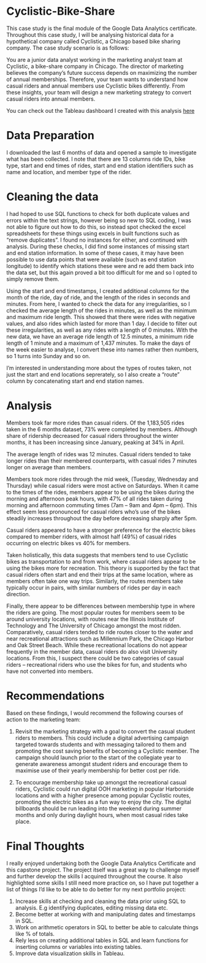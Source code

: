 # Cyclistic-Bike-Share

This case study is the final module of the Google Data Analytics certificate. Throughout this case study, I will be analysing historical data for a hypothetical company called Cyclistic, a Chicago based bike sharing company. The case study scenario is as follows:

You are a junior data analyst working in the marketing analyst team at Cyclistic, a bike-share company in Chicago. The director of marketing believes the company’s future success depends on maximizing the number of annual memberships. Therefore, your team wants to understand how casual riders and annual members use Cyclistic bikes differently. From these insights, your team will design a new marketing strategy to convert casual riders into annual members.

You can check out the Tableau dashboard I created with this analysis [here](https://public.tableau.com/app/profile/ashleigh.eaves) 

# Data Preparation

I downloaded the last 6 months of data and opened a sample to investigate what has been collected. I note that there are 13 columns ride IDs, bike type, start and end times of rides, start and end station identifiers such as name and location, and member type of the rider. 

# Cleaning the data

I had hoped to use SQL functions to check for both duplicate values and errors within the text strings, however being so new to SQL coding, I was not able to figure out how to do this, so instead spot checked the excel spreadsheets for these things using excels in built functions such as “remove duplicates”. I found no instances for either, and continued with analysis. During these checks, I did find some instances of missing start and end station information. In some of these cases, it may have been possible to use data points that were available (such as end station longitude) to identify which stations these were and re add them back into the data set, but this again proved a bit too difficult for me and so I opted to simply remove them. 

Using the start and end timestamps, I created additional columns for the month of the ride, day of ride, and the length of the rides in seconds and minutes. From here, I wanted to check the data for any irregularities, so I checked the average length of the rides in minutes, as well as the minimum and maximum ride length. This showed that there were rides with negative values, and also rides which lasted for more than 1 day. I decide to filter out these irregularities, as well as any rides with a length of 0 minutes. With the new data, we have an average ride length of 12.5 minutes, a minimum ride length of 1 minute and a maximum of 1,437 minutes. 
To make the days of the week easier to analyse, I convert these into names rather then numbers, so 1 turns into Sunday and so on. 

I’m interested in understanding more about the types of routes taken, not just the start and end locations seprerately, so I also create a “route” column by concatenating start and end station names. 

# Analysis 

Members took far more rides than casual riders. Of the 1,183,505 rides taken in the 6 months dataset, 73% were completed by members. Although share of ridership decreased for casual riders throughout the winter months, it has been increasing since January, peaking at 34% in April. 

The average length of rides was 12 minutes. Casual riders tended to take longer rides than their membered counterparts, with casual rides 7 minutes longer on average than members. 

Members took more rides through the mid week, (Tuesday, Wednesday and Thursday) while casual riders were most active on Saturdays. When it came to the times of the rides, members appear to be using the bikes during the morning and afternoon peak hours, with 47% of all rides taken during morning and afternoon commuting times (7am – 9am and 4pm – 6pm). This effect seem less pronounced for casual riders who’s use of the bikes steadily increases throughout the day before decreasing sharply after 5pm. 

Casual riders appeared to have a stronger preference for the electric bikes compared to member riders, with almost half (49%) of casual rides occurring on electric bikes vs 40% for members. 

Taken holistically, this data suggests that members tend to use Cyclistic bikes as transportation to and from work, where casual riders appear to be using the bikes more for recreation. This theory is supported by the fact that casual riders often start and end their trips at the same location, where as members often take one way trips. Similarly, the routes members take typically occur in pairs, with similar numbers of rides per day in each direction. 

Finally, there appear to be differences between membership type in where the riders are going. The most popular routes for members seem to be around university locations, with routes near the Illinois Institute of Technology and The University of Chicago amongst the most ridden. Comparatively, casual riders tended to ride routes closer to the water and near recreational attractions such as Millennium Park, the Chicago Harbor and Oak Street Beach. While these recreational locations do not appear frequently in the member data, casual riders do also visit University locations. From this, I suspect there could be two categories of casual riders – recreational riders who use the bikes for fun, and students who have not converted into members. 

# Recommendations

Based on these findings, I would recommend the following courses of action to the marketing team:

1. Revisit the marketing strategy with a goal to convert the casual student riders to members. This could include a digital advertising campaign targeted towards students and with messaging tailored to them and promoting the cost saving benefits of becoming a Cyclistic member. The campaign should launch prior to the start of the collegiate year to generate awareness amongst student riders and encourage them to maximise use of their yearly membership for better cost per ride. 

2. To encourage membership take up amongst the recreational casual riders, Cyclistic could run digital OOH marketing in popular Harborside locations and with a higher presence among popular Cyclistic routes, promoting the electric bikes as a fun way to enjoy the city. The digital billboards should be run leading into the weekend during summer months and only during daylight hours, when most casual rides take place.  

# Final Thoughts

I really enjoyed undertaking both the Google Data Analytics Certificate and this capstone project. The project itself was a great way to challenge myself and further develop the skills I acquired throughout the course. It also highlighted some skills I still need more practice on, so I have put together a list of things I’d like to be able to do better for my next portfolio project: 

1. Increase skills at checking and cleaning the data prior using SQL to analysis. E.g identifying duplicates, editing missing data etc. 
2. Become better at working with and manipulating dates and timestamps in SQL. 
3. Work on arithmetic operators in SQL to better be able to calculate things like % of totals. 
4. Rely less on creating additional tables in SQL and learn functions for inserting columns or variables into existing tables. 
4. Improve data visualization skills in Tableau.
